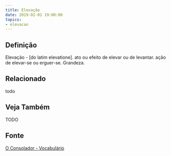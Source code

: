 ```yaml
---
title: Elevação
date: 2019-02-01 19:00:00
topics:
- elevacao
---
```


## Definição
Elevação - [do latim elevatione]. ato ou efeito de elevar ou de levantar. ação
de elevar-se ou erguer-se. Grandeza.

## Relacionado
todo

## Veja Também
TODO

## Fonte
[O Consolador - Vocabulário](http://www.oconsolador.com.br/linkfixo/vocabulario/principal.html)


